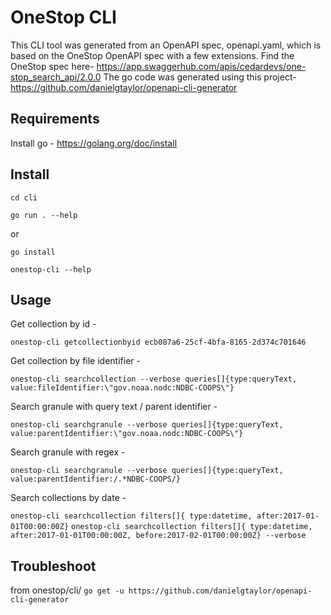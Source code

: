 # OneStop CLI 

This CLI tool was generated from an OpenAPI spec, openapi.yaml, which is based on the OneStop OpenAPI spec with a few extensions. Find the OneStop spec here- https://app.swaggerhub.com/apis/cedardevs/one-stop_search_api/2.0.0 
The go code was generated using this project- https://github.com/danielgtaylor/openapi-cli-generator

## Requirements
Install go - https://golang.org/doc/install

## Install
`cd cli`

`go run . --help`

or 

`go install`

`onestop-cli --help` 

## Usage
Get collection by id - 

`onestop-cli getcollectionbyid ecb087a6-25cf-4bfa-8165-2d374c701646`

Get collection by file identifier - 

`onestop-cli searchcollection --verbose queries[]{type:queryText, value:fileIdentifier:\"gov.noaa.nodc:NDBC-COOPS\"}`

Search granule with query text / parent identifier -

`onestop-cli searchgranule --verbose queries[]{type:queryText, value:parentIdentifier:\"gov.noaa.nodc:NDBC-COOPS\"}`

Search granule with regex -  

`onestop-cli searchgranule --verbose queries[]{type:queryText, value:parentIdentifier:/.*NDBC-COOPS/}`

Search collections by date -  

`onestop-cli searchcollection filters[]{ type:datetime, after:2017-01-01T00:00:00Z}`
`onestop-cli searchcollection filters[]{ type:datetime, after:2017-01-01T00:00:00Z, before:2017-02-01T00:00:00Z} --verbose`

## Troubleshoot 
from onestop/cli/
`go get -u https://github.com/danielgtaylor/openapi-cli-generator`